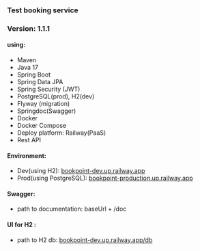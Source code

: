 ### Test booking service
### Version: 1.1.1
#### using:
* Maven
* Java 17
* Spring Boot
* Spring Data JPA
* Spring Security (JWT)
* PostgreSQL(prod), H2(dev)
* Flyway (migration)
* Springdoc(Swagger)
* Docker
* Docker Compose
* Deploy platform: Railway(PaaS)
* Rest API

#### Environment:
* Dev(using H2):  [bookpoint-dev.up.railway.app](https://bookpoint-dev.up.railway.app)
* Prod(using PostgreSQL):  [bookpoint-production.up.railway.app](https://bookpoint-production.up.railway.app)

#### Swagger:
* path to documentation: baseUrl + /doc 

#### UI for H2 :
* path to H2 db: [bookpoint-dev.up.railway.app/db](https://bookpoint-dev.up.railway.app/db)
